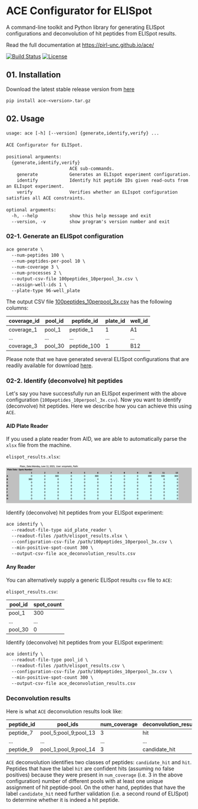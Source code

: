 # ACE Configurator for ELISpot

A command-line toolkit and Python library for generating ELISpot configurations 
and deconvolution of hit peptides from ELISpot results.

Read the full documentation at https://pirl-unc.github.io/ace/

[![Build Status](https://app.travis-ci.com/pirl-unc/ace.svg?branch=main)](https://app.travis-ci.com/pirl-unc/ace)
[![License](https://img.shields.io/badge/License-Apache_2.0-blue.svg)](https://opensource.org/licenses/Apache-2.0)

## 01. Installation

Download the latest stable release version from [here](https://github.com/pirl-unc/ace/releases)
```
pip install ace-<version>.tar.gz
```

## 02. Usage

```
usage: ace [-h] [--version] {generate,identify,verify} ...

ACE Configurator for ELISpot.

positional arguments:
  {generate,identify,verify}
                        ACE sub-commands.
    generate            Generates an ELIspot experiment configuration.
    identify            Identify hit peptide IDs given read-outs from an ELIspot experiment.
    verify              Verifies whether an ELIspot configuration satisfies all ACE constraints.

optional arguments:
  -h, --help            show this help message and exit
  --version, -v         show program's version number and exit
```

### 02-1. Generate an ELISpot configuration

```shell
ace generate \
  --num-peptides 100 \
  --num-peptides-per-pool 10 \
  --num-coverage 3 \
  --num-processes 2 \
  --output-csv-file 100peptides_10perpool_3x.csv \
  --assign-well-ids 1 \
  --plate-type 96-well_plate
```

The output CSV file [100peptides_10perpool_3x.csv]() has the following columns:

| coverage_id | pool_id | peptide_id  | plate_id | well_id |
|-------------|---------|-------------|----------|---------|
| coverage_1  | pool_1  | peptide_1   | 1        | A1      |
| ...         | ...     | ...         | ...      | ...     |
| coverage_3  | pool_30 | peptide_100 | 1 | B12     |

Please note that we have generated several ELISpot configurations that are readily 
available for download [here]().

### 02-2. Identify (deconvolve) hit peptides

Let's say you have successfully run an ELISpot experiment with the above configuration 
(`100peptides_10perpool_3x.csv`). Now you want to identify (deconvolve) hit 
peptides. Here we describe how you can achieve this using `ACE`.

#### AID Plate Reader

If you used a plate reader from AID, we are able to automatically parse the `xlsx` file from 
the machine.

`elispot_results.xlsx`:

![](docs/resources/aid_plate_reader_xlsx_example.png)

Identify (deconvolve) hit peptides from your ELISpot experiment:

```shell
ace identify \
  --readout-file-type aid_plate_reader \
  --readout-files /path/elispot_results.xlsx \
  --configuration-csv-file /path/100peptides_10perpool_3x.csv \
  --min-positive-spot-count 300 \
  --output-csv-file ace_deconvolution_results.csv
```

#### Any Reader

You can alternatively supply a generic ELISpot results `csv` file to `ACE`:

`elispot_results.csv`:

| pool_id | spot_count |
| ------- | ---------- |
| pool_1 | 300 |
| ... | ... |
| pool_30 | 0 |

Identify (deconvolve) hit peptides from your ELISpot experiment:

```shell
ace identify \
  --readout-file-type pool_id \
  --readout-files /path/elispot_results.csv \
  --configuration-csv-file /path/100peptides_10perpool_3x.csv \
  --min-positive-spot-count 300 \
  --output-csv-file ace_deconvolution_results.csv
```

### Deconvolution results

Here is what `ACE` deconvolution results look like:

| peptide_id | pool_ids | num_coverage | deconvolution_result |
|------------| -------- |-------------|----------------------|
 peptide_7  | pool_5;pool_9;pool_13 | 3 | hit                  |
| ...        | ... | ...         | ...                  |
| peptide_9  | pool_1;pool_9;pool_14 | 3           | candidate_hit        |

`ACE` deconvolution identifies two classes of peptides: `candidate_hit` and `hit`. 
Peptides that have the label `hit` are confident hits (assuming no false positives) 
because they were present in `num_coverage` (i.e. 3 in the above configuration) 
number of different pools with at least one unique assignment of hit peptide-pool. 
On the other hand, peptides that have the label `candidate_hit` need further 
validation (i.e. a second round of ELISpot) to determine whether it is indeed a 
hit peptide.

